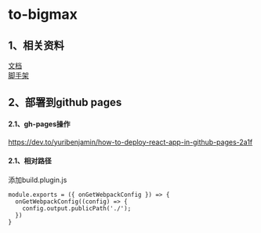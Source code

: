 # to-bigmax
## 1、相关资料
[文档](https://rax.js.org/docs/guide/about)  
[脚手架](https://github.com/raxjs/rax-app)

## 2、部署到github pages
#### 2.1、gh-pages操作
https://dev.to/yuribenjamin/how-to-deploy-react-app-in-github-pages-2a1f
#### 2.1、相对路径
添加build.plugin.js
```
module.exports = ({ onGetWebpackConfig }) => {
  onGetWebpackConfig((config) => {
    config.output.publicPath('./');
  })
}
```


